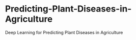 # Predicting-Plant-Diseases-in-Agriculture
Deep Learning for Predicting Plant Diseases in Agriculture
